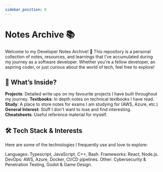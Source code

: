 ```yaml
---
sidebar_position: 0
---
```


# Notes Archive 📚

Welcome to my Developer Notes Archive! 🚀 This repository is a personal collection of notes, resources, and learnings that I’ve accumulated during my journey as a software developer. Whether you're a fellow developer, an aspiring coder, or just curious about the world of tech, feel free to explore!

## 📖 What’s Inside?

**Projects**: Detailed write ups on my favourite projects I have built throughout my journey.
**Textbooks**: In depth notes on technical textbooks I have read.
**Study**: A place to store notes for exams I am studying for (AWS, Azure, etc.)
**General Interest**: Stuff I don't want to lose and find interesting.
**Cheatsheets**: Useful reference material for myself.

## 🛠 Tech Stack & Interests

Here are some of the technologies I frequently use and love to explore:

Languages: Typescript, JavaScript, C++, Bash.
Frameworks: React, Node.js.
DevOps: AWS, Azure, Docker, CI/CD pipelines.
Other: Cybersecurity & Penetration Testing, Godot & Game Design.
